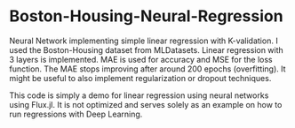 # Boston-Housing-Neural-Regression
Neural Network implementing simple linear regression with K-validation. I used the Boston-Housing dataset from MLDatasets. Linear regression with 3 layers is implemented. MAE is used for accuracy and MSE for the loss function. The MAE stops improving after around 200 epochs (overfitting). It might be useful to also implement regularization or dropout techniques. 

This code is simply a demo for linear regression using neural networks using Flux.jl. It is not optimized and serves solely as an example on how to run regressions with Deep Learning. 
